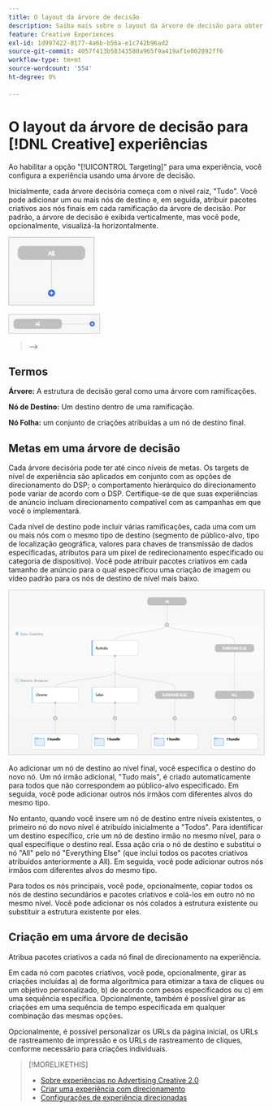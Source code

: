 ```yaml
---
title: O layout da árvore de decisão
description: Saiba mais sobre o layout da árvore de decisão para obter experiências com direcionamento.
feature: Creative Experiences
exl-id: 1d997422-8177-4a6b-b56a-e1c742b96ad2
source-git-commit: 4057f413b58343580a965f9a419af1e002892ff6
workflow-type: tm+mt
source-wordcount: '554'
ht-degree: 0%

---
```


# O layout da árvore de decisão para [!DNL Creative] experiências

Ao habilitar a opção &quot;[!UICONTROL Targeting]&quot; para uma experiência, você configura a experiência usando uma árvore de decisão.

Inicialmente, cada árvore decisória começa com o nível raiz, &quot;Tudo&quot;. Você pode adicionar um ou mais nós de destino e, em seguida, atribuir pacotes criativos aos nós finais em cada ramificação da árvore de decisão. Por padrão, a árvore de decisão é exibida verticalmente, mas você pode, opcionalmente, visualizá-la horizontalmente.

![Exemplo de uma árvore de decisão vertical sem destinos](/help/creative/assets/experience-decision-tree-no-targets.png "Exemplo de uma árvore de decisão vertical sem destinos")

![Exemplo de uma árvore de decisão horizontal sem destinos](/help/creative/assets/experience-decision-tree-no-targets-horizontal.png "Exemplo de uma árvore de decisão horizontal sem destinos")

<!--
>[!NOTE]
>
>You can optionally assign creative bundles to the root level, without targets. However, the [XXXX workflow](experience-create-no-targeting.md) XXXXX is better XXX.<!-- Explain the diff and why to choose the other option. -->
>-->

## Termos

**Árvore:** A estrutura de decisão geral como uma árvore com ramificações.

**Nó de Destino:** Um destino dentro de uma ramificação.

**Nó Folha:** um conjunto de criações atribuídas a um nó de destino final.

## Metas em uma árvore de decisão

Cada árvore decisória pode ter até cinco níveis de metas. Os targets de nível de experiência são aplicados em conjunto com as opções de direcionamento do DSP; o comportamento hierárquico do direcionamento pode variar de acordo com o DSP. Certifique-se de que suas experiências de anúncio incluam direcionamento compatível com as campanhas em que você o implementará.

Cada nível de destino pode incluir várias ramificações, cada uma com um ou mais nós com o mesmo tipo de destino (segmento de público-alvo, tipo de localização geográfica, valores para chaves de transmissão de dados especificadas, atributos para um pixel de redirecionamento especificado ou categoria de dispositivo). Você pode atribuir pacotes criativos em cada tamanho de anúncio para o qual especificou uma criação de imagem ou vídeo padrão para os nós de destino de nível mais baixo.

![Exemplo de uma árvore de decisão com destinos](/help/creative/assets/experience-decision-tree.png "Exemplo de uma árvore de decisão com destinos")

Ao adicionar um nó de destino ao nível final, você especifica o destino do novo nó. Um nó irmão adicional, &quot;Tudo mais&quot;, é criado automaticamente para todos que não correspondem ao público-alvo especificado. Em seguida, você pode adicionar outros nós irmãos com diferentes alvos do mesmo tipo.

No entanto, quando você insere um nó de destino entre níveis existentes, o primeiro nó do novo nível é atribuído inicialmente a &quot;Todos&quot;. Para identificar um destino específico, crie um nó de destino irmão no mesmo nível, para o qual especifique o destino real. Essa ação cria o nó de destino e substitui o nó &quot;All&quot; pelo nó &quot;Everything Else&quot; (que inclui todos os pacotes criativos atribuídos anteriormente a All). Em seguida, você pode adicionar outros nós irmãos com diferentes alvos do mesmo tipo.

Para todos os nós principais, você pode, opcionalmente, copiar todos os nós de destino secundários e pacotes criativos e colá-los em outro nó no mesmo nível. Você pode adicionar os nós colados à estrutura existente ou substituir a estrutura existente por eles.

## Criação em uma árvore de decisão

Atribua pacotes criativos a cada nó final de direcionamento na experiência.

Em cada nó com pacotes criativos, você pode, opcionalmente, girar as criações incluídas a) de forma algorítmica para otimizar a taxa de cliques ou um objetivo personalizado, b) de acordo com pesos especificados ou c) em uma sequência específica. Opcionalmente, também é possível girar as criações em uma sequência de tempo especificada em qualquer combinação das mesmas opções.

Opcionalmente, é possível personalizar os URLs da página inicial, os URLs de rastreamento de impressão e os URLs de rastreamento de cliques, conforme necessário para criações individuais. <!-- Not in the UI as of 1/31: For flexible HTML5 creatives, you can customize any of the flexible attributes. -->

>[!MORELIKETHIS]
>
>* [Sobre experiências no Advertising Creative 2.0](experience-about.md)
>* [Criar uma experiência com direcionamento](/help/creative/experiences/experience-create-targeting.md)
>* [Configurações de experiência direcionadas](/help/creative/experiences/experience-settings-targeting.md)
